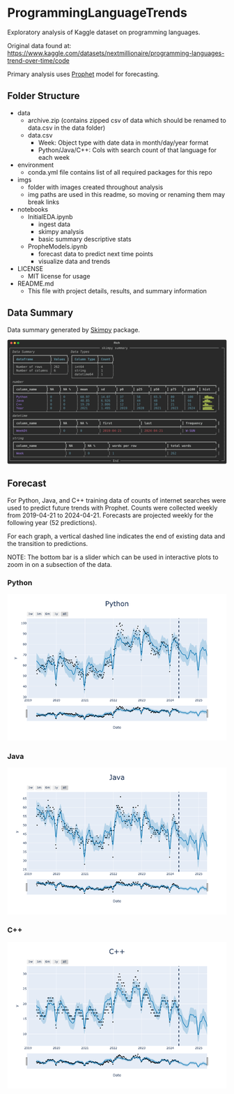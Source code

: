 # ProgrammingLanguageTrends
 Exploratory analysis of Kaggle dataset on programming languages.

Original data found at: https://www.kaggle.com/datasets/nextmillionaire/programming-languages-trend-over-time/code

Primary analysis uses [Prophet](https://facebook.github.io/prophet/docs/quick_start.html) model for forecasting.

## Folder Structure
- data
  - archive.zip (contains zipped csv of data which should be renamed to data.csv in the data folder)
  - data.csv 
    - Week: Object type with date data in month/day/year format
    - Python/Java/C++: Cols with search count of that language for each week
- environment
  - conda.yml file contains list of all required packages for this repo
- imgs
  - folder with images created throughout analysis
  - img paths are used in this readme, so moving or renaming them may break links
- notebooks
  - InitialEDA.ipynb
    - ingest data
    - skimpy analysis
    - basic summary descriptive stats
  - PropheModels.ipynb 
    - forecast data to predict next time points
    - visualize data and trends
- LICENSE
  - MIT license for usage
- README.md
  - This file with project details, results, and summary information
    
## Data Summary

Data summary generated by [Skimpy](https://pypi.org/project/skimpy/) package.

![Data Summary](imgs/data_summary.svg)

## Forecast

For Python, Java, and C++ training data of counts of internet searches were used to predict future trends with Prophet. Counts were collected weekly from 2019-04-21 to 2024-04-21. Forecasts are projected weekly for the following year (52 predictions).

For each graph, a vertical dashed line indicates the end of existing data and the transition to predictions. 

NOTE: The bottom bar is a slider which can be used in interactive plots to zoom in on a subsection of the data. 

### Python

![Python Forecast](imgs/Python.png)

### Java

![Java Forecast](imgs/Java.png)

### C++

![C++ Forecast](imgs/C++.png)
